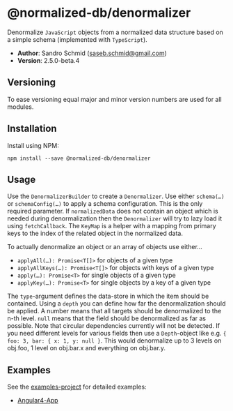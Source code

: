 # @normalized-db/denormalizer

Denormalize `JavaScript` objects from a normalized data structure based on a simple schema 
(implemented with `TypeScript`).

 - **Author**: Sandro Schmid ([saseb.schmid@gmail.com](<mailto:saseb.schmid@gmail.com>))
 - **Version**: 2.5.0-beta.4

## Versioning

To ease versioning equal major and minor version numbers are used for all modules.

## Installation

Install using NPM:

    npm install --save @normalized-db/denormalizer

## Usage

Use the `DenormalizerBuilder` to create a `Denormalizer`. Use either `schema(…)` or `schemaConfig(…)` to apply a 
schema configuration. This is the only required parameter. If `normalizedData` does not contain an object which is
needed during denormalization then the `Denormalizer` will try to lazy load it using `fetchCallback`. The `KeyMap`
is a helper with a mapping from primary keys to the index of the related object in the normalized data.

To actually denormalize an object or an array of objects use either…

 - `applyAll(…): Promise<T[]>` for objects of a given type
 - `applyAllKeys(…): Promise<T[]>` for objects with keys of a given type
 - `apply(…): Promise<T>` for single objects of a given type
 - `applyKey(…): Promise<T>` for single objects by a key of a given type
 
The `type`-argument defines the data-store in which the item should be contained. Using a `depth` you can define
how far the denormalization should be applied. A number means that all targets should be denormalized to the n-th level.
`null` means that the field should be denormalized as far as possible. Note that circular dependencies currently will
not be detected. If you need different levels for various fields then use a `Depth`-object like 
e.g. `{ foo: 3, bar: { x: 1, y: null }`. This would denormalize up to 3 levels on obj.foo, 1 level on obj.bar.x and
everything on obj.bar.y.

## Examples

See the [examples-project](https://github.com/normalized-db/examples) for detailed examples:

 - [Angular4-App](https://github.com/normalized-db/examples/tree/master/angular-demo)
